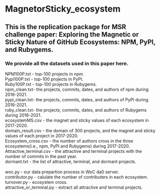 # MagnetorSticky_ecosystem

## This is the replication package for MSR challenge paper: Exploring the Magnetic or Sticky Nature of GitHub Ecosystems: NPM, PyPI, and Rubygems.

### We provide all the datasets used in this paper here.

NPM100P.txt - top-100 projects in npm.\
Pypi100P.txt - top-100 projects in PyPI.\
Ruby100P.txt - top-100 projects in Rubygems.\
npm_clean.txt- the projects, commits, dates, and authors of npm during 2016-2021.\
pypi_clean.txt- the projects, commits, dates, and authors of PyPI during 2016-2021.\
ruby_clean.txt- the projects, commits, dates, and authors of Rubygems during 2016-2021.\
ecosystemMS.csv - the magnet and sticky values of each ecosystem in 2017-2020.\
domain_result.csv - the domain of 300 projects, and the magnet and sticky values of each project in 2017-2020.\
Ecosystem_cross.csv - the number of authors cross in the three ecosystems(i.e., npm, PyPI and Rubygems) during 2017-2020.\
Attractive_terminal.csv - the attractive and terminal projects with the number of commits in the past year. \
dormant.txt -  the list of attractive, terminal, and dormant projects.\
\
woc.py - our data prepartion process in WoC da0 server.\
contributor.py - calulate the number of contributers in each ecosystem.\
turnover.py - ecosystem cross.\
attractive_or_terminal.py - extract all attractive and terminal projects.
